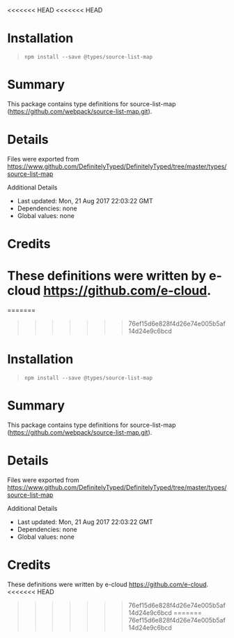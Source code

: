 <<<<<<< HEAD
<<<<<<< HEAD
# Installation
> `npm install --save @types/source-list-map`

# Summary
This package contains type definitions for source-list-map (https://github.com/webpack/source-list-map.git).

# Details
Files were exported from https://www.github.com/DefinitelyTyped/DefinitelyTyped/tree/master/types/source-list-map

Additional Details
 * Last updated: Mon, 21 Aug 2017 22:03:22 GMT
 * Dependencies: none
 * Global values: none

# Credits
These definitions were written by e-cloud <https://github.com/e-cloud>.
=======
=======
>>>>>>> 76ef15d6e828f4d26e74e005b5af14d24e9c6bcd
# Installation
> `npm install --save @types/source-list-map`

# Summary
This package contains type definitions for source-list-map (https://github.com/webpack/source-list-map.git).

# Details
Files were exported from https://www.github.com/DefinitelyTyped/DefinitelyTyped/tree/master/types/source-list-map

Additional Details
 * Last updated: Mon, 21 Aug 2017 22:03:22 GMT
 * Dependencies: none
 * Global values: none

# Credits
These definitions were written by e-cloud <https://github.com/e-cloud>.
<<<<<<< HEAD
>>>>>>> 76ef15d6e828f4d26e74e005b5af14d24e9c6bcd
=======
>>>>>>> 76ef15d6e828f4d26e74e005b5af14d24e9c6bcd
